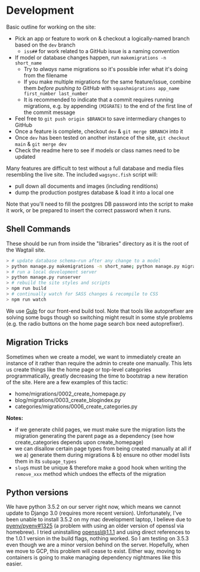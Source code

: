 # Development

Basic outline for working on the site:

- Pick an app or feature to work on & checkout a logically-named branch based on the `dev` branch
    + `iss##` for work related to a GitHub issue is a naming convention
- If model or database changes happen, run `makemigrations -n short_name`
    + Try to _always_ name migrations so it's possible infer what it's doing from the filename
    + If you make multiple migrations for the same feature/issue, combine them _before pushing to GitHub_ with `squashmigrations app_name first_number last_number`
    + It is recommended to indicate that a commit requires running migrations, e.g. by appending `(MIGRATE)` to the end of the first line of the commit message
- Feel free to `git push origin $BRANCH` to save intermediary changes to GitHub
- Once a feature is complete, checkout `dev` & `git merge $BRANCH` into it
- Once `dev` has been tested on another instance of the site, `git checkout main` & `git merge dev`
- Check the readme here to see if models or class names need to be updated

Many features are difficult to test without a full database and media files resembling the live site. The included `wagsync.fish` script will:

- pull down all documents and images (including renditions)
- dump the production postgres database & load it into a local one

Note that you'll need to fill the postgres DB password into the script to make it work, or be prepared to insert the correct password when it runs.

## Shell Commands

These should be run from inside the "libraries" directory as it is the root of the Wagtail site.

```sh
> # update database schema—run after any change to a model
> python manage.py makemigrations -n short_name; python manage.py migrate
> # run a local development server
> python manage.py runserver
> # rebuild the site styles and scripts
> npm run build
> # continually watch for SASS changes & recompile to CSS
> npm run watch
```

We use [Gulp](http://gulpjs.com/) for our front-end build tool. Note that tools like autoprefixer are solving some bugs though so switching might result in some style problems (e.g. the radio buttons on the home page search box need autoprefixer).

## Migration Tricks

Sometimes when we create a model, we want to immediately create an instance of it rather than require the admin to create one manually. This lets us create things like the home page or top-level categories programmatically, greatly decreasing the time to bootstrap a new iteration of the site. Here are a few examples of this tactic:

- home/migrations/0002_create_homepage.py
- blog/migrations/0003_create_blogindex.py
- categories/migrations/0006_create_categories.py

**Notes:**

- if we generate child pages, we must make sure the migration lists the migration generating the parent page as a dependency (see how create_categories depends upon create_homepage)
- we can disallow certain page types from being created manually at all if we a) generate them during migrations & b) ensure no other model lists them in its `subpage_types`
- `slug`s must be unique & therefore make a good hook when writing the `remove_xxx` method which undoes the effects of the migration

## Python versions

We have python 3.5.2 on our server right now, which means we cannot update to Django 3.0 (requires more recent version). Unfortunately, I've been unable to install 3.5.2 on my mac development laptop, I believe due to [pyenv/pyenv#1325](https://github.com/pyenv/pyenv/issues/1325) (a problem with using an older version of openssl via homebrew). I tried uninstalling openssl@1.1.1 and using direct references to the 1.0.1 version in the build flags, nothing worked. So I am testing on 3.5.3 even though we are a minor version behind on the server. Hopefully, when we move to GCP, this problem will cease to exist. Either way, moving to containers is going to make managing dependency nightmares like this easier.
